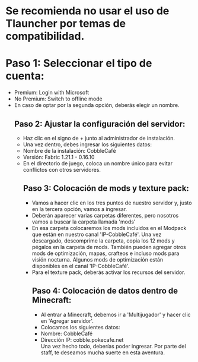 <body>
    <main>
        <h1> Se recomienda no usar el uso de Tlauncher por temas de compatibilidad.</h1>
        <h1>Paso 1: Seleccionar el tipo de cuenta:</h1>
        <ul>
            <li>Premium: Login with Microsoft</li>
            <li>No Premium: Switch to offline mode</li>
            <li>En caso de optar por la segunda opción, deberás elegir un nombre.</li>
        <h2>Paso 2: Ajustar la configuración del servidor:</h2>
        <ul>
            <li>Haz clic en el signo de + junto al administrador de instalación.</li>
            <li>Una vez dentro, debes ingresar los siguientes datos:</li>
            <li>Nombre de la instalación: CobbleCafé</li>
            <li>Versión: Fabric 1.21.1 - 0.16.10</li>
            <li>En el directorio de juego, coloca un nombre único para evitar conflictos con otros servidores.</li>
        <h2>Paso 3: Colocación de mods y texture pack:</h2>
        <ul>
            <li>Vamos a hacer clic en los tres puntos de nuestro servidor y, justo en la tercera opción, vamos a ingresar.</li>
            <li>Deberán aparecer varias carpetas diferentes, pero nosotros vamos a buscar la carpeta llamada 'mods'</li>
            <li>En esa carpeta colocaremos los mods incluidos en el Modpack que están en nuestro canal 'IP-CobbleCafé'. Una vez descargado, descomprime la carpeta, copia los 12 mods y pégalos en la carpeta de mods. También pueden agregar otros mods de optimización, mapas, crafteos e incluso mods para visión nocturna. Algunos mods de optimización están disponibles en el canal 'IP-CobbleCafé'.</li>
            <li>Para el texture pack, deberás activar los recursos del servidor.</li>
        <h2>Paso 4: Colocación de datos dentro de Minecraft:</h2>
        <ul>
    <li>Al entrar a Minecraft, debemos ir a 'Multijugador' y hacer clic en 'Agregar servidor'.</li>
            <li>Colocamos los siguientes datos:</li>
            <li>Nombre: CobbleCafé</li>
            <li>Dirección IP: cobble.pokecafe.net</li>
          <!--  -->
            Una vez hecho todo, deberías poder ingresar. Por parte del staff, te deseamos mucha suerte en esta aventura.
